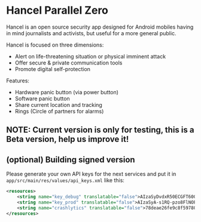 # Hancel Parallel Zero

Hancel is an open source security app designed for Android mobiles having in mind journalists and activists, but useful for a more general public.

Hancel is focused on three dimensions:

- Alert on life-threatening situation or physical imminent attack
- Offer secure & private communication tools
- Promote digital self-protection

Features:
- Hardware panic button (via power button)
- Software panic button
- Share current location and tracking
- Rings (Circle of partners for alarms)

## NOTE: Current version is only for testing, this is a Beta version, help us improve it!

## (optional) Building signed version

Please generate your own API keys for the next services and put it in `app/src/main/res/values/api_keys.xml` like this:

```xml
<resources>
    <string name="key_debug" translatable="false">AIzaSyDvdxR50ECGFT600000000000000000000</string>
    <string name="key_prod" translatable="false">AIzaSyA-s1RQ-pzo8FlNOPkrVn1qy0000000000</string>
    <string name="crashlytics" translatable="false">78deae26fe9c8f597807a086900000000000000</string>
</resources>
```




